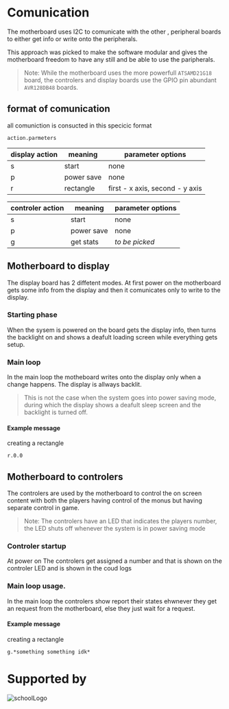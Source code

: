 # Comunication
The motherboard uses I2C to comunicate with the other , peripheral boards to either get info or write onto the peripherals.

This approach was picked to make the software modular
and gives the motherboard freedom to have any still and
be able to use the paripherals.

> Note: While the motherboard uses the more powerfull `ATSAMD21G18` board, the controlers and display boards use the GPIO pin abundant `AVR128DB48` boards.
## format of comunication
all comuniction is consucted in this specicic format
```
action.parmeters
```

| display action | meaning | parameter options |
| -- | -- | -- |
| s | start | none |
| p | power save | none |
| r | rectangle | first - x axis, second - y axis |

| controler action | meaning | parameter options |
| -- | -- | -- |
| s | start | none |
| p | power save | none |
| g | get stats | *to be picked* |
## Motherboard to display
The display board has 2 diffetent modes. 
At first power on the motherboard gets some info from the display and then it comunicates only to write to the display.
### Starting phase
When the sysem is powered on the board gets the display info, then turns the backlight on and shows a deafult loading screen while everything gets setup.
### Main loop
In the main loop the motheboard writes onto the display only when a change happens. The display is allways backlit. 
> This is not the case when the system goes into power saving mode, during which the display shows a deafult sleep screen and the backlight is turned off.
#### Example message
creating a rectangle
```
r.0.0
```
## Motherboard to controlers
The controlers are used by the motherboard to control the on screen content with both the players having control of the monus but having separate control in game.

> Note: The controlers have an LED that indicates the players number, the LED shuts off whenever the system is in power saving mode
### Controler startup
At power on The controlers get assigned a number and that is shown on the controler LED and is shown in the coud logs
### Main loop usage.
In the main loop the controlers show report their states ehwnever they get an request from the motherboard, else they just wait for a request.
#### Example message
creating a rectangle
```
g.*something something idk*
```
# Supported by
![schoolLogo](https://www.spseplzen.cz/wp-content/uploads/2017/09/logo_1.png)